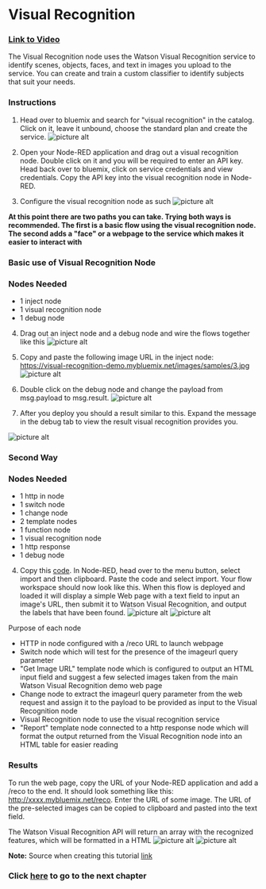 # Visual Recognition
### [Link to Video](https://youtu.be/9NoxljNbovM)


The Visual Recognition node uses the Watson Visual Recognition service to identify scenes, objects, faces, and text in images you upload to the service. You can create and train a custom classifier to identify subjects that suit your needs.



### Instructions

1. Head over to bluemix and search for "visual recognition" in the catalog. Click on it, leave it unbound, choose the standard plan and create the service. 
![picture alt](https://github.ibm.com/L-Gamerman/NodeRedEducation/blob/master/Chapter%205%20-%20Watson%20%26%20Cognitive%20API%20Nodes/Visual%20Recognition/images/Service.png "Service")

2. Open your Node-RED application and drag out a visual recognition node. Double click on it and you will be required to enter an API key. Head back over to bluemix, click on service credentials and view credentials. Copy the API key into the visual recognition node in Node-RED.

3. Configure the visual recognition node as such 
![picture alt](https://github.ibm.com/L-Gamerman/NodeRedEducation/blob/master/Chapter%205%20-%20Watson%20%26%20Cognitive%20API%20Nodes/Visual%20Recognition/images/VR%20Config.png "Config")

**At this point there are two paths you can take. Trying both ways is recommended. The first is a basic flow using the visual recognition node. The second adds a "face" or a webpage to the service which makes it easier to interact with**

### Basic use of Visual Recognition Node
### Nodes Needed

* 1 inject node
* 1 visual recognition node
* 1 debug node

4. Drag out an inject node and a debug node and wire the flows together like this 
![picture alt](https://github.ibm.com/L-Gamerman/NodeRedEducation/blob/master/Chapter%205%20-%20Watson%20%26%20Cognitive%20API%20Nodes/Visual%20Recognition/images/Basic%20Flow.png "BFlow")

5. Copy and paste the following image URL in the inject node: https://visual-recognition-demo.mybluemix.net/images/samples/3.jpg
![picture alt](https://github.ibm.com/L-Gamerman/NodeRedEducation/blob/master/Chapter%205%20-%20Watson%20%26%20Cognitive%20API%20Nodes/Visual%20Recognition/images/Inject%20Config.png "Inject")

6. Double click on the debug node and change the payload from msg.payload to msg.result.
![picture alt](https://github.ibm.com/L-Gamerman/NodeRedEducation/blob/master/Chapter%205%20-%20Watson%20%26%20Cognitive%20API%20Nodes/Visual%20Recognition/images/Debug%20Config.png "Debug Config")

7. After you deploy you should a result similar to this. Expand the message in the debug tab to view the result visual recognition provides you.


![picture alt](https://github.ibm.com/L-Gamerman/NodeRedEducation/blob/master/Chapter%205%20-%20Watson%20%26%20Cognitive%20API%20Nodes/Visual%20Recognition/images/Result.png "Result")

### Second Way
### Nodes Needed

* 1 http in node
* 1 switch node
* 1 change node
* 2 template nodes
* 1 function node
* 1 visual recognition node
* 1 http response
* 1 debug node

4. Copy this [code](https://raw.github.ibm.com/L-Gamerman/NodeRedEducation/master/Chapter%205%20-%20Watson%20%26%20Cognitive%20API%20Nodes/Visual%20Recognition/Web%20Page%20Flow.json?token=AAGE93dNW3YPw6m8zRz04gAg6lXTBhHBks5ZizaIwA%3D%3D). In Node-RED, head over to the menu button, select import and then clipboard. Paste the code and select import. Your flow workspace should now look like this. When this flow is deployed and loaded it will display a simple Web page with a text field to input an image's URL, then submit it to Watson Visual Recognition, and output the labels that have been found.
![picture alt](https://github.ibm.com/L-Gamerman/NodeRedEducation/blob/master/Chapter%205%20-%20Watson%20%26%20Cognitive%20API%20Nodes/Visual%20Recognition/images/Import%20Code.png "Import")
![picture alt](https://github.ibm.com/L-Gamerman/NodeRedEducation/blob/master/Chapter%205%20-%20Watson%20%26%20Cognitive%20API%20Nodes/Visual%20Recognition/images/Webpage%20Flow.png "WP Flow")

Purpose of each node
* HTTP in node configured with a /reco URL to launch webpage
* Switch node which will test for the presence of the imageurl query parameter
* "Get Image URL" template node which is configured to output an HTML input field and suggest a few selected images taken from the main Watson Visual Recognition demo web page
* Change node to extract the imageurl query parameter from the web request and assign it to the payload to be provided as input to the Visual Recognition node
* Visual Recognition node to use the visual recognition service
* "Report" template node connected to a http response node which will format the output returned from the Visual Recognition node into an HTML table for easier reading

### Results

To run the web page, copy the URL of your Node-RED application and add a /reco to the end. It should look something like this: http://xxxx.mybluemix.net/reco. Enter the URL of some image. The URL of the pre-selected images can be copied to clipboard and pasted into the text field.

The Watson Visual Recognition API will return an array with the recognized features, which will be formatted in a HTML 
![picture alt](https://github.ibm.com/L-Gamerman/NodeRedEducation/blob/master/Chapter%205%20-%20Watson%20%26%20Cognitive%20API%20Nodes/Visual%20Recognition/images/Webpage%20Home.png "WP Home")
![picture alt](https://github.ibm.com/L-Gamerman/NodeRedEducation/blob/master/Chapter%205%20-%20Watson%20%26%20Cognitive%20API%20Nodes/Visual%20Recognition/images/Webpage%20Output.png "WP Output")

**Note:** Source when creating this tutorial [link](https://github.com/watson-developer-cloud/node-red-labs/tree/master/basic_examples/visual_recognition) 


### Click [here](https://github.ibm.com/L-Gamerman/NodeRedEducation/tree/master/Chapter%206%20-%20Databases) to go to the next chapter
